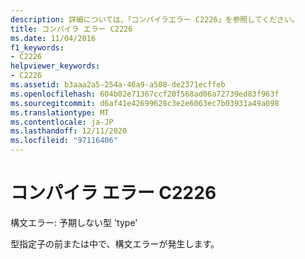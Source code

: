 ```yaml
---
description: 詳細については、「コンパイラエラー C2226」を参照してください。
title: コンパイラ エラー C2226
ms.date: 11/04/2016
f1_keywords:
- C2226
helpviewer_keywords:
- C2226
ms.assetid: b3aaa2a5-254a-46a9-a508-de2371ecffeb
ms.openlocfilehash: 604b02e71367ccf20f568ad06a72739ed83f963f
ms.sourcegitcommit: d6af41e42699628c3e2e6063ec7b03931a49a098
ms.translationtype: MT
ms.contentlocale: ja-JP
ms.lasthandoff: 12/11/2020
ms.locfileid: "97116406"
---
```

# <a name="compiler-error-c2226"></a>コンパイラ エラー C2226

構文エラー: 予期しない型 'type'

型指定子の前または中で、構文エラーが発生します。

